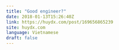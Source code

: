 ```yaml
---
title: "Good engineer?"
date: 2018-01-13T15:26:40Z
link: https://huydx.com/post/169656865239
site: huydx.com
language: Vietnamese
draft: false
---
```

